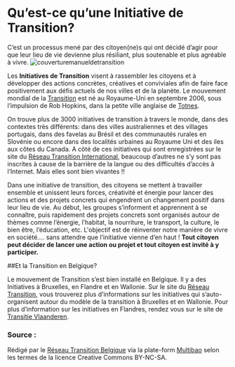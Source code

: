 # Qu’est-ce qu’une Initiative de Transition?

C’est un processus mené par des citoyen(ne)s qui ont décidé d’agir pour que leur lieu de vie devienne plus résiliant, plus soutenable et plus agréable à vivre.
![couverturemanueldetransition](http://www.reseautransition.be/wp-content/uploads/2014/02/new-old-town-800x561x8-300x210.png)

Les **Initiatives de Transition** visent à rassembler les citoyens et à développer des actions concrètes, créatives et conviviales afin de faire face positivement aux défis actuels de nos villes et de la planète. Le mouvement mondial de la [Transition](http://www.transitionnetwork.org) est né au Royaume-Uni en septembre 2006, sous l’impulsion de Rob Hopkins, dans la petite ville anglaise de [Totnes](http://www.transitiontowntotnes.org/). 

On trouve plus de 3000 initiatives de transition à travers le monde, dans des contextes très différents: dans des villes australiennes et des villages portugais, dans des favelas au Brésil et des communautés rurales en Slovénie ou encore dans des localités urbaines au Royaume Uni et des iles aux côtes du Canada. A côté de ces initiatives qui sont enregistrées sur le site du [Réseau Transition International](http://www.transitionnetwork.org/), beaucoup d’autres ne s’y sont pas inscrites à cause de la barrière de la langue ou des difficultés d’accès à l’Internet. Mais elles sont bien vivantes !!

Dans une initiative de transition, des citoyens se mettent à travailler ensemble et unissent leurs forces, créativité et énergie pour lancer des actions et des projets concrets qui engendrent un changement positif dans leur lieu de vie. Au début, les groupes s’informent et apprennent à se connaître, puis rapidement des projets concrets sont organisés autour de thèmes comme l’énergie, l’habitat, la nourriture, le transport, la culture, le bien être, l’éducation, etc. L'objectif est de réinventer notre manière de vivre en société.… sans attendre que l’initiative vienne d’en haut ! **Tout citoyen peut décider de lancer une action ou projet et tout citoyen est invité à y participer.**

##Et la Transition en Belgique?

Le mouvement de Transition s’est bien installé en Belgique. Il y a des Initiatives à Bruxelles, en Flandre et en Wallonie. Sur le site du [Réseau Transition](http://www.reseautransition.be), vous trouverez plus d’informations sur les initiatives qui s’auto-organisent autour du modèle de la transition à Bruxelles et en Wallonie. Pour plus d’information sur les initiatives en Flandres, rendez vous sur le site de [Transitie Vlaanderen](http://www.transitie.be/r/default.aspx).

### Source :

Rédigé par le [Réseau Transition Belgique]( http://www.reseautransition.be/) via la plate-form [Multibao](http://www.multibao.org/reseautransitionwb/reseau_transition/contributions) selon les termes de la licence Creative Commons BY-NC-SA.
